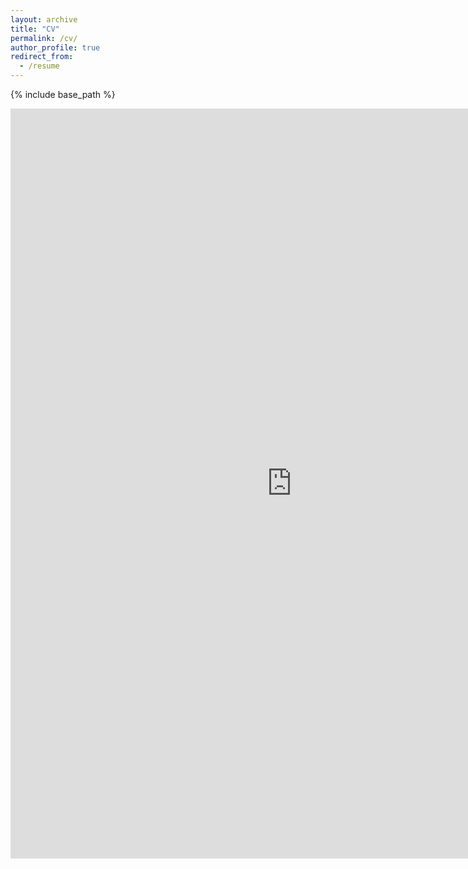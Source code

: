 ```yaml
---
layout: archive
title: "CV"
permalink: /cv/
author_profile: true
redirect_from:
  - /resume
---
```


{% include base_path %}

<iframe src="https://Chen-X666.github.io/files/Xin CHEN_RESEARCH_CV.pdf" style="width:900px; height:1200px;" frameborder="0"></iframe>
